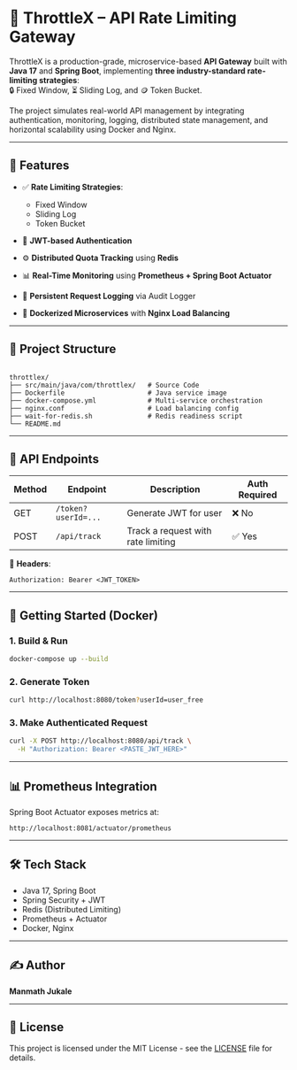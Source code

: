 
# 🚀 ThrottleX – API Rate Limiting Gateway

ThrottleX is a production-grade, microservice-based **API Gateway** built with **Java 17** and **Spring Boot**, implementing **three industry-standard rate-limiting strategies**:  
🔒 Fixed Window, ⏳ Sliding Log, and 🪙 Token Bucket.

The project simulates real-world API management by integrating authentication, monitoring, logging, distributed state management, and horizontal scalability using Docker and Nginx.

---

## 🔧 Features

- ✅ **Rate Limiting Strategies**:
  - Fixed Window
  - Sliding Log
  - Token Bucket

- 🔐 **JWT-based Authentication**

- ⚙️ **Distributed Quota Tracking** using **Redis**

- 📊 **Real-Time Monitoring** using **Prometheus + Spring Boot Actuator**

- 🧾 **Persistent Request Logging** via Audit Logger

- 🐳 **Dockerized Microservices** with **Nginx Load Balancing**

---

## 📂 Project Structure

```

throttlex/
├── src/main/java/com/throttlex/   # Source Code
├── Dockerfile                     # Java service image
├── docker-compose.yml             # Multi-service orchestration
├── nginx.conf                     # Load balancing config
├── wait-for-redis.sh              # Redis readiness script
└── README.md

````

---

## 🧪 API Endpoints

| Method | Endpoint            | Description                            | Auth Required  |
|--------|---------------------|----------------------------------------|----------------|
| GET    | `/token?userId=...` | Generate JWT for user                  | ❌ No          |
| POST   | `/api/track`        | Track a request with rate limiting     | ✅ Yes         |

📌 **Headers**:
```http
Authorization: Bearer <JWT_TOKEN>
````

---

## 🐳 Getting Started (Docker)

### 1. Build & Run

```bash
docker-compose up --build
```

### 2. Generate Token

```bash
curl http://localhost:8080/token?userId=user_free
```

### 3. Make Authenticated Request

```bash
curl -X POST http://localhost:8080/api/track \
  -H "Authorization: Bearer <PASTE_JWT_HERE>"
```

---

## 📊 Prometheus Integration

Spring Boot Actuator exposes metrics at:

```
http://localhost:8081/actuator/prometheus
```

---

## 🛠️ Tech Stack

* Java 17, Spring Boot
* Spring Security + JWT
* Redis (Distributed Limiting)
* Prometheus + Actuator
* Docker, Nginx

---

## ✍️ Author

**Manmath Jukale**

---

## 📄 License

This project is licensed under the MIT License - see the [LICENSE](LICENSE) file for details.

````

